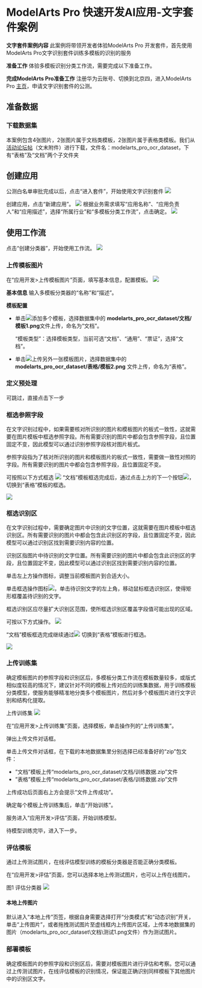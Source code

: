 # ModelArts Pro 快速开发AI应用-文字套件案例

**文字套件案例内容**
此案例将带领开发者体验ModelArts Pro 开发套件，首先使用ModelArts Pro文字识别套件训练多模板的识别的服务

**准备工作**
体验多模板识别分类工作流，需要完成以下准备工作。

**完成****ModelArts Pro****准备工作**
注册华为云账号、切换到北京四，进入ModelArts Pro [主页](https://console.huaweicloud.com/mapro/#/home)，申请文字识别套件的公测。

## 准备数据
### 下载数据集
本案例包含4张图片，2张图片属于文档类模板，2张图片属于表格类模板。我们从[活动论坛帖](https://bbs.huaweicloud.com/forum/thread-78758-1-1.html)（文末附件）进行下载，文件名：modelarts\_pro\_ocr\_dataset，下有“表格”及“文档”两个子文件夹
 

## 创建应用
公测白名单审批完成以后，点击“进入套件”，开始使用文字识别套件
![](./_image/image001.png)

创建应用，点击“新建应用”。
![](./_image/image002.png)
根据业务需求填写“应用名称”、“应用负责人”和“应用描述”，选择“所属行业”和“多模板分类工作流”，点击确定。
![](./_image/image003.png)

## 使用工作流
点击“创建分类器”，开始使用工作流。
![](./_image/image004.png)

### 上传模板图片
在“应用开发>上传模板图片”页面，填写基本信息，配置模板。
![](./_image/新增模板.PNG)

**基本信息**
输入多模板分类器的“名称”和“描述”。

**模板配置**

* 单击![](./_image/2020-09-21-19-22-44.jpg)添加多个模板，选择数据集中的 **modelarts\_pro\_ocr\_dataset/文档/模板1.png**文件上传，命名为“文档”。

	“模板类型”：选择模板类型，当前可选“文档”、“通用”、“票证”，选择“文档”。

* 单击![](./_image/2020-09-21-19-22-44.jpg)上传另外一张模板图片，选择数据集中的 **modelarts\_pro\_ocr\_dataset/表格/模板2.png** 文件上传，命名为“表格”。

### 定义预处理
可跳过，直接点击下一步

### 框选参照字段
在文字识别过程中，如果需要核对所识别的图片和模板图片的板式一致性，这就需要在图片模板中框选参照字段。所有需要识别的图片中都会包含参照字段，且位置固定不变，因此模型可以通过识别参照字段核对图片板式。

参照字段指为了核对所识别的图片和模板图片的板式一致性，需要做一致性对照的字段。所有需要识别的图片中都会包含参照字段，且位置固定不变。

可按照以下方式框选
![](./_image/image007.png)
“文档”模板框选完成后，通过点击上方的下一个按钮![](./_image/image009.png)，切换到“表格”模板的框选。

![](./_image/image008.png)

### 框选识别区
在文字识别过程中，需要确定图片中识别的文字位置，这就需要在图片模板中框选识别区。所有需要识别的图片中都会包含此识别区的字段，且位置固定不变，因此模型可以通过识别区找到需要识别内容的位置。

识别区指图片中待识别的文字位置。所有需要识别的图片中都会包含此识别区的字段，且位置固定不变，因此模型可以通过识别区找到需要识别内容的位置。

单击左上方操作图标，调整当前模板图片到合适大小。

单击框选操作图标![](./_image/image010.png)，单击待识别文字的左上角，移动鼠标框选识别区，使得矩形框覆盖待识别的文字。

框选识别区应尽量扩大识别区范围，使所框选识别区覆盖字段值可能出现的区域。

可按以下方式操作。
![](./_image/image011.png)

“文档”模板框选完成继续通过![](./_image/image009.png) 切换到“表格”模板进行框选。

![](./_image/image012.png)

### 上传训练集
确定模板图片的参照字段和识别区后，多模板分类工作流在模板数量较多，或版式相似度较高的情况下，建议针对不同的模板上传对应的训练集数据，用于训练模板分类模型，使服务能够精准地分类多个模板图片，然后对多个模板图片进行文字识别和结构化提取。

上传训练集
![](./_image/image013.png)

在“应用开发>上传训练集”页面，选择模板，单击操作列的“上传训练集”。

弹出上传文件对话框。

单击上传文件对话框，在下载的本地数据集里分别选择已经准备好的“zip”包文件：
* ”文档”模板上传“modelarts\_pro\_ocr\_dataset/文档/训练数据.zip”文件
* ”表格”模板上传“modelarts\_pro\_ocr\_dataset/表格/训练数据.zip”文件

上传成功后页面右上方会提示“文件上传成功”。

确定每个模板上传训练集后，单击“开始训练”。

服务进入“应用开发>评估”页面，开始训练模型。

待模型训练完毕，进入下一步。

### 评估模板

通过上传测试图片，在线评估模型训练的模板分类器是否能正确分类模板。

在“应用开发>评估”页面，您可以选择本地上传测试图片，也可以上传在线图片。

图1 评估分类器
![](./_image/image014.png)

####  本地上传图片

默认进入“本地上传”页签，根据自身需要选择打开“分类模式”和“动态识别”开关，单击“上传图片”，或者拖拽测试图片至虚线框内上传图片区域，上传本地数据集的图片（modelarts\_pro\_ocr\_dataset\文档\测试1.png文件）作为测试图片。

### 部署模板
确定模板图片的参照字段和识别区后，需要对模板图片进行评估和考察。您可以通过上传测试图片，在线评估模板的识别情况，保证能正确识别同样模板下其他图片中的识别区文字。
